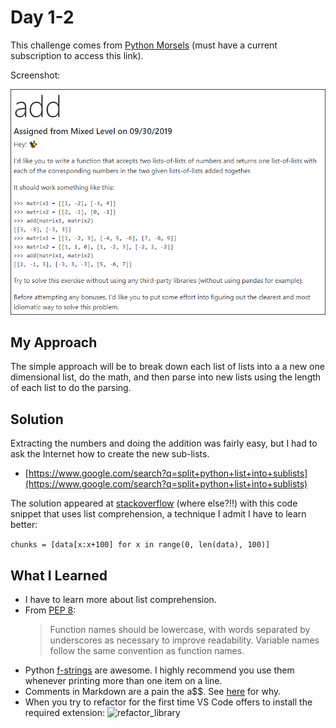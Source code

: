 # Day 1-2

This challenge comes from [Python Morsels](https://www.pythonmorsels.com/exercises/cb8fbdd52cf14f8cb31df4f06343cccf/) (must have a current subscription to access this link). 

Screenshot:

![Add](./add_list_of_lists.png)

## My Approach

The simple approach will be to break down each list of lists into a a new one dimensional list, do the math, and then parse into new lists using the length of each list to do the parsing.

## Solution

Extracting the numbers and doing the addition was fairly easy, but I had to ask the Internet how to create the new sub-lists.

* [https://www.google.com/search?q=split+python+list+into+sublists](https://www.google.com/search?q=split+python+list+into+sublists)

The solution appeared at [stackoverflow](https://stackoverflow.com/questions/9671224/split-a-python-list-into-other-sublists-i-e-smaller-lists) (where else?!!) with this code snippet that uses list comprehension, a technique I admit I have to learn better:

```chunks = [data[x:x+100] for x in range(0, len(data), 100)]```

## What I Learned

* I have to learn more about list comprehension.
* From [PEP 8](https://www.python.org/dev/peps/pep-0008/):
    > Function names should be lowercase, with words separated by underscores as necessary to improve readability. Variable names follow the same convention as function names.
* Python [f-strings](https://realpython.com/python-f-strings/) are awesome. I highly recommend you use them whenever printing more than one item on a line.
* Comments in Markdown are a pain the a$$. See [here](https://stackoverflow.com/questions/4823468/comments-in-markdown) for why.
* When you try to refactor for the first time VS Code offers to install the required extension:
![refactor_library](./refactor_library.png)
